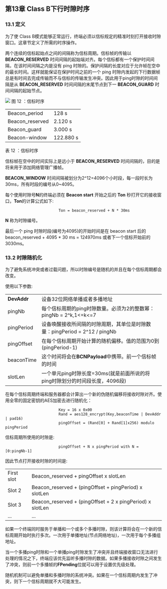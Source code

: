 ## 第13章 Class B下行时隙时序

### <a name="13.1">13.1 定义</a>

为了使 Class B模式能够正常运行，终端必须以信标规定的精准时刻打开接收时隙窗口。这章节定义了所需的时序操作。

两个连续的信标起始点之间的间隔称为信标周期。信标帧的传输以 **BEACON_RESERVED** 时间间隔的起始端对齐。每个信标都有一个保护时间间隔，在该时间间隔之内是没有 ping 时隙的。保护间隔的长度对应于允许帧在空中的最长时间。这样就能保证在保护时间之前的一个 ping 时隙内发起的下行数据帧总是有时间去完成传输而不与信标的传输发生冲突。因此用于ping时隙的时间间隔是从 **BEACON_RESERVED** 时间间隔的末尾节点到下一 **BEACON_GUARD** 时间间隔的起始节点。

![](/img/Beacon_timing.png)
图 12 ：信标时序

<table>
   <tr>
      <td>Beacon_period</td>
      <td>128 s</td>
   </tr>
   <tr>
      <td>Beacon_reserved</td>
      <td>2.120 s</td>
   </tr>
   <tr>
      <td>Beacon_guard</td>
      <td>3.000 s</td>
   </tr>
   <tr>
      <td>Beacon-window</td>
      <td>122.880 s</td>
   </tr>
</table>

表 12 ：信标时序


信标帧在空中的时间实际上是远小于 **BEACON_RESERVED** 时间间隔的，目的是将来用于添加网络管理广播帧。

**BEACON_WINDOW** 时间间隔被划分为2^12=4096个小时段，每一段时长为 30ms，所有时段的编号从0~4095。

每个使用时隙号**N**的终端必须在 **Beacon start** 开始之后的 **Ton** 秒打开它的接收窗口，**Ton**的计算公式如下:

                            Ton = beacon_reserved + N * 30ms

**N** 称为时隙编号。

最后一个 ping 时隙时段(编号为4095)的开始时间是在 beacon start 后的 beacon_reserved + 4095 * 30 ms = 124970ms 或者下一个信标开始前的 3030ms。

### <a name="13.2">13.2 时隙随机化</a>

为了避免系统冲突或者过载问题，所以时隙编号是随机的并且在每个信标周期都会改变。

使用以下参数:

<table>
   <tr>
      <td><b>DevAddr</b></td>
      <td>设备32位网络单播或者多播地址 </td>
   </tr>
   <tr>
      <td>pingNb</td>
      <td>每个信标周期的ping时隙数量。必须为2的整数幂：pingNb = 2^k,1<=k<=7 </td>
   </tr>
   <tr>
      <td>pingPeriod</td>
      <td>设备唤醒接收所间隔的时隙周期，其单位是时隙数量：pingPeriod = 2^12 / pingNb </td>
   </tr>
   <tr>
      <td>pingOffset</td>
      <td>在每个信标周期开始计算的随机偏移。值的范围为0到(pingPeriod-1) </td>
   </tr>
   <tr>
      <td>beaconTime</td>
      <td>这个时间将会在<b>BCNPayload</b>中携带。前一个信标帧的时间 </td>
   </tr>
   <tr>
      <td>slotLen</td>
      <td>一个单元ping时隙长度=30ms(就是前面所说的将ping时隙划分的时间段长度，4096段) </td>
   </tr>
</table>

在每个信标周期终端和服务器都会计算出一个新的伪随机偏移将接收时隙对齐。使用全零的固定密钥的AES加密去进行随机化：

                            Key = 16 x 0x00
                            Rand = aes128_encrypt(Key,beaconTime | DevAddr | pad16)
                            pingOffset = (Rand[0] + Rand[1]x256) modulo pingPeriod

信标周期所使用的时隙是:

                            pingOffset + N x pingPeriod with N = [0:pingNb-1]

因此节点打开接收时隙的时间是:

<table>
   <tr>
      <td>First slot</td>
      <td>Beacon_reserved + pingOffset x slotLen</td>
   </tr>
   <tr>
      <td>Slot 2</td>
      <td>Beacon_reserved + (pingOffset + pingPeriod) x slotLen</td>
   </tr>
   <tr>
      <td>Slot 3</td>
      <td>Beacon_reserved + (pingOffset + 2 x pingPeriod) x slotLen</td>
   </tr>
   <tr>
      <td>...</td>
      <td>...</td>
   </tr>
</table>

如果一个终端同时服务于单播和一个或多个多播时隙，则该计算将会在一个新的信标周期开始时执行多次。一次用于单播地址(节点网络地址)，一次用于每个多播组地址。

当一个多播ping时隙和一个单播ping时隙发生了冲突并且终端接收窗口无法进行处理的情况之下，终端应该优先监听多播时隙的数据。如果多播接收时隙之间发生了冲突，则前一个多播帧的**FPending**位就可以用于设置优先级处理。

随机机制可以避免单播和多播时隙的系统冲突。如果在一个信标周期内发生了冲突，则下一个信标周期就不大可能发生。
